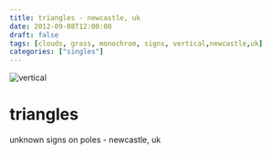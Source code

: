 ```yaml
---
title: triangles - newcastle, uk
date: 2012-09-08T12:00:00
draft: false
tags: [clouds, grass, monochrom, signs, vertical,newcastle,uk]
categories: ["singles"]
---
```

![vertical](/p/sbr-20120908-15408091206.jpg)
<!--more-->
# triangles
unknown signs on poles - newcastle, uk

